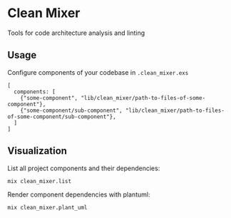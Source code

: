 # Clean Mixer

Tools for code architecture analysis and linting

## Usage

Configure components of your codebase in `.clean_mixer.exs`

```
[
  components: [
    {"some-component", "lib/clean_mixer/path-to-files-of-some-component"},
    {"some-component/sub-component", "lib/clean_mixer/path-to-files-of-some-component/sub-component"},
  ]
]
```

## Visualization

List all project components and their dependencies:

```
mix clean_mixer.list
```

Render component dependencies with plantuml:

```
mix clean_mixer.plant_uml
```

